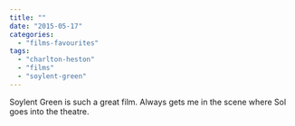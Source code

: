 ```yaml
---
title: ""
date: "2015-05-17"
categories: 
  - "films-favourites"
tags: 
  - "charlton-heston"
  - "films"
  - "soylent-green"
---
```


Soylent Green is such a great film. Always gets me in the scene where Sol goes into the theatre.
